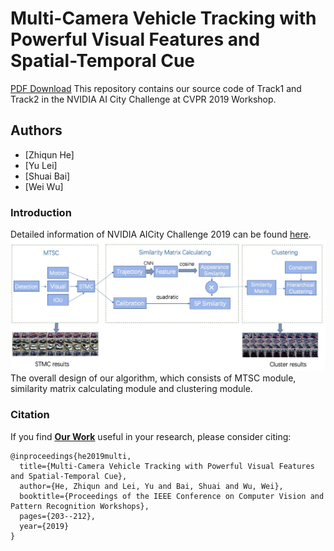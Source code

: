 # Multi-Camera Vehicle Tracking with Powerful Visual Features and Spatial-Temporal Cue
[PDF Download](http://openaccess.thecvf.com/content_CVPRW_2019/papers/AI%20City/He_Multi-Camera_Vehicle_Tracking_with_Powerful_Visual_Features_and_Spatial-Temporal_Cue_CVPRW_2019_paper.pdf)
This repository contains our source code of Track1 and Track2 in the NVIDIA AI City Challenge at CVPR 2019 Workshop.

## Authors
- [Zhiqun He]
- [Yu Lei]
- [Shuai Bai]
- [Wei Wu]

### Introduction
Detailed information of NVIDIA AICity Challenge 2019 can be found [here](https://www.aicitychallenge.org/).
![overview](images/framework.jpeg)
The overall design of our algorithm, which consists of MTSC module, similarity matrix calculating module and clustering module.


### Citation
If you find [**Our Work**](http://openaccess.thecvf.com/content_CVPRW_2019/papers/AI%20City/He_Multi-Camera_Vehicle_Tracking_with_Powerful_Visual_Features_and_Spatial-Temporal_Cue_CVPRW_2019_paper.pdf) useful in your research, please consider citing:
```
@inproceedings{he2019multi,
  title={Multi-Camera Vehicle Tracking with Powerful Visual Features and Spatial-Temporal Cue},
  author={He, Zhiqun and Lei, Yu and Bai, Shuai and Wu, Wei},
  booktitle={Proceedings of the IEEE Conference on Computer Vision and Pattern Recognition Workshops},
  pages={203--212},
  year={2019}
}
```
